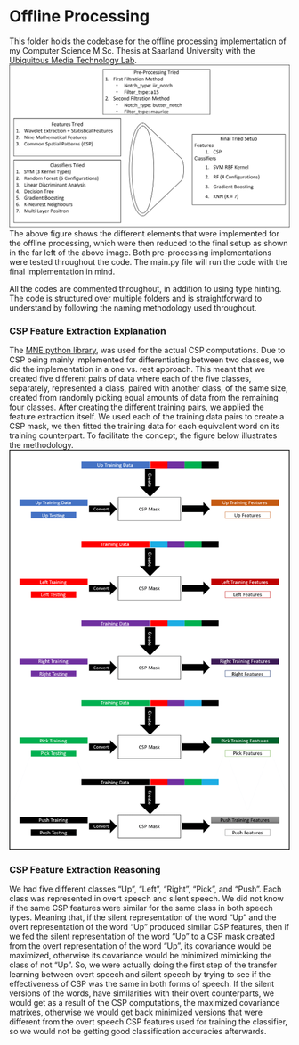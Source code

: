 # Offline Processing
This folder holds the codebase for the offline processing implementation of my Computer Science M.Sc. Thesis at Saarland University with the [Ubiquitous Media Technology Lab](https://umtl.cs.uni-saarland.de/).
![Offline Processing Summary](./documents/images/Tried_Configurations.png)
The above figure shows the different elements that were implemented for the offline processing, which were then reduced to the final setup as shown in the far left of the above image. Both pre-processing implementations were tested throughout the code.
The main.py file will run the code with the final implementation in mind.

All the codes are commented throughout, in addition to using type hinting. The code is structured over multiple folders and is straightforward to understand by following the naming methodology used throughout. 
### CSP Feature Extraction Explanation
The [MNE python library](https://mne.tools/stable/index.html), was used for the actual CSP computations. Due to CSP being mainly implemented for differentiating between two classes, we did the implementation in a one vs. rest approach. This meant that we created five different pairs of data where each of the five classes, separately, represented a class, paired with another class, of the same size, created from randomly picking equal amounts of data from the remaining four classes. After creating the different training pairs, we applied the feature extraction itself. We used each of the training data pairs to create a CSP mask, we then fitted the training data for each equivalent word on its training counterpart. To facilitate the concept, the figure below illustrates the methodology.
![CSP Feature Extraction](./documents/images/CSP_Feature_Extraction.png)
### CSP Feature Extraction Reasoning
We had five different classes “Up”, “Left”, “Right”, “Pick”, and “Push”. Each class was represented in overt speech and silent speech. We did not know if the same CSP features were similar for the same class in both speech types. Meaning that, if the silent representation of the word “Up” and the overt representation of the word “Up” produced similar CSP features, then if we fed the silent representation of the word “Up” to a CSP mask created from the overt representation of the word “Up”, its covariance would be maximized, otherwise its covariance would be minimized mimicking the class of not “Up”.  So, we were actually doing the first step of the transfer learning between overt speech and silent speech by trying to see if the effectiveness of CSP was the same in both forms of speech.
If the silent versions of the words, have similarities with their overt counterparts, we would get as a result of the CSP computations, the maximized covariance matrixes, otherwise we would get back minimized versions that were different from the overt speech CSP features used for training the classifier, so we would not be getting good classification accuracies afterwards.
